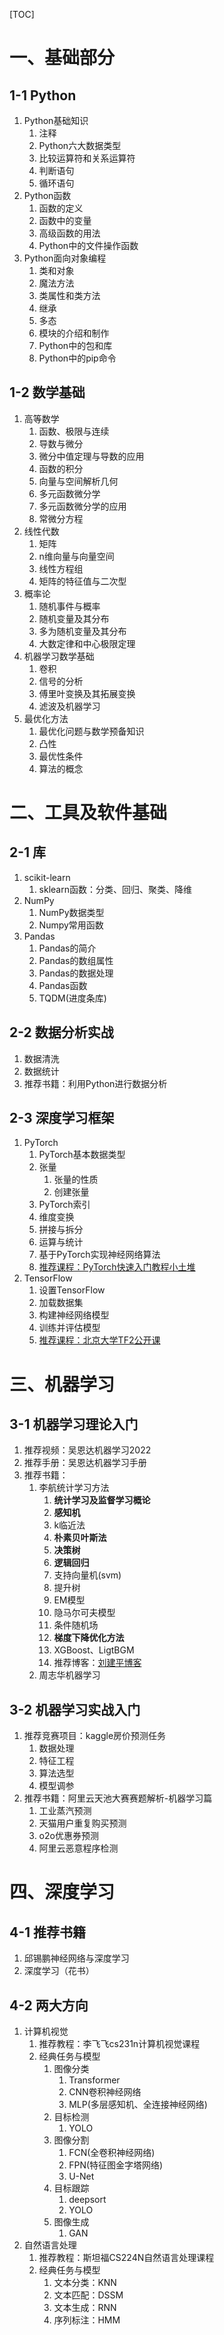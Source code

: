 [TOC]

# 一、基础部分

## 1-1 Python
1. Python基础知识
   1. 注释
   2. Python六大数据类型
   3. 比较运算符和关系运算符
   4. 判断语句
   5. 循环语句
2. Python函数
   1. 函数的定义
   2. 函数中的变量
   3. 高级函数的用法
   4. Python中的文件操作函数
3. Python面向对象编程
   1. 类和对象
   2. 魔法方法
   3. 类属性和类方法
   4. 继承
   5. 多态
   6. 模块的介绍和制作
   7. Python中的包和库
   8. Python中的pip命令

## 1-2 数学基础
1. 高等数学
   1. 函数、极限与连续
   2. 导数与微分
   3. 微分中值定理与导数的应用
   4. 函数的积分
   5. 向量与空间解析几何
   6. 多元函数微分学
   7. 多元函数微分学的应用
   8. 常微分方程
2. 线性代数
   1. 矩阵
   2. n维向量与向量空间
   3. 线性方程组
   4. 矩阵的特征值与二次型
3. 概率论
   1. 随机事件与概率
   2. 随机变量及其分布
   3. 多为随机变量及其分布
   4. 大数定律和中心极限定理
4. 机器学习数学基础
   1. 卷积
   2. 信号的分析
   3. 傅里叶变换及其拓展变换
   4. 滤波及机器学习
5. 最优化方法
   1. 最优化问题与数学预备知识
   2. 凸性
   3. 最优性条件
   4. 算法的概念

# 二、工具及软件基础
## 2-1 库
1. scikit-learn
   1. sklearn函数：分类、回归、聚类、降维
2. NumPy
   1. NumPy数据类型
   2. Numpy常用函数
3. Pandas
   1. Pandas的简介
   2. Pandas的数组属性
   3. Pandas的数据处理
   4. Pandas函数
   5. TQDM(进度条库)

## 2-2 数据分析实战
1. 数据清洗
2. 数据统计
3. 推荐书籍：利用Python进行数据分析

## 2-3 深度学习框架
1. PyTorch
   1. PyTorch基本数据类型
   2. 张量
      1. 张量的性质
      2. 创建张量
   3. PyTorch索引
   4. 维度变换
   5. 拼接与拆分
   6. 运算与统计
   7. 基于PyTorch实现神经网络算法
   8. [推荐课程：PyTorch快速入门教程小土堆](https://www.bilibili.com/video/BV1hE411t7RN)
2. TensorFlow
   1. 设置TensorFlow
   2. 加载数据集
   3. 构建神经网络模型
   4. 训练并评估模型
   5. [推荐课程：北京大学TF2公开课](https://www.bilibili.com/video/BV1VL411A7nR)

# 三、机器学习
## 3-1 机器学习理论入门
1. 推荐视频：吴恩达机器学习2022
2. 推荐手册：吴恩达机器学习手册
3. 推荐书籍：
   1. 李航统计学习方法
      1. **统计学习及监督学习概论**
      2. **感知机**
      3. k临近法
      4. **朴素贝叶斯法**
      5. **决策树**
      6. **逻辑回归**
      7. 支持向量机(svm)
      8. 提升树
      9. EM模型
      10. 隐马尔可夫模型
      11. 条件随机场
      12. **梯度下降优化方法**
      13. XGBoost、LigtBGM
      14. 推荐博客：[刘建平博客](https://www.cnblogs.com/pinard)
   2. 周志华机器学习
## 3-2 机器学习实战入门
1. 推荐竞赛项目：kaggle房价预测任务
   1. 数据处理
   2. 特征工程
   3. 算法选型
   4. 模型调参
2. 推荐书籍：阿里云天池大赛赛题解析-机器学习篇
   1. 工业蒸汽预测
   2. 天猫用户重复购买预测
   3. o2o优惠券预测
   4. 阿里云恶意程序检测

# 四、深度学习
## 4-1 推荐书籍
1. 邱锡鹏神经网络与深度学习
2. 深度学习（花书）

## 4-2 两大方向
1. 计算机视觉
   1. 推荐教程：李飞飞cs231n计算机视觉课程
   2. 经典任务与模型
      1. 图像分类
         1. Transformer
         2. CNN卷积神经网络
         3. MLP(多层感知机、全连接神经网络)
      2. 目标检测
         1. YOLO
      3. 图像分割
         1. FCN(全卷积神经网络)
         2. FPN(特征图金字塔网络)
         3. U-Net
      4. 目标跟踪
         1. deepsort
         2. YOLO
      5. 图像生成
         1. GAN
2. 自然语言处理
   1. 推荐教程：斯坦福CS224N自然语言处理课程
   2. 经典任务与模型
      1. 文本分类：KNN
      2. 文本匹配：DSSM
      3. 文本生成：RNN
      4. 序列标注：HMM